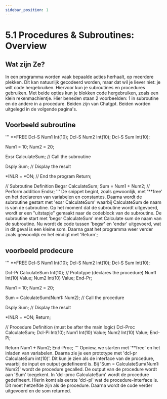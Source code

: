 ```yaml
---
sidebar_position: 1
---
```


# 5.1 Procedures & Subroutines: Overview
## Wat zijn Ze?

In een programma worden vaak bepaalde acties herhaalt, op meerdere plekken. Dit kan natuurlijk gecodeerd worden, maar dat wil je liever niet: je wilt code hergebruiken. Hiervoor kun je subroutines en procedures gebruiken. Met beide opties kun je blokken code hergebruiken, zoals een klein rekenmachientje. Hier beneden staan 2 voorbeelden: 1 in subroutine en de andere in a procedure. Beiden zijn van Chatgpt. Beiden worden uitgelegd in de volgende pagina's.

## Voorbeeld subroutine
'''
**FREE
Dcl-S Num1 Int(10);
Dcl-S Num2 Int(10);
Dcl-S Sum  Int(10);

Num1 = 10;
Num2 = 20;

Exsr CalculateSum; // Call the subroutine

Dsply Sum;  // Display the result

*INLR = *ON; // End the program
Return;

 // Subroutine Definition
Begsr CalculateSum;
   Sum = Num1 + Num2; // Perform addition
Endsr;
'''
De snippet begint, zoals gewoonlijk, met '**free' en het declareren van variabelen en constantes. Daarna wordt de subroutine gestart met 'exsr CalculateSum' waarbij CalculateSum de naam is van de subroutine. Op het moment dat de subroutine wordt uitgevoerd, wordt er een "uitstapje" gemaakt naar de codeblock van de subroutine. De subroutine start met 'begsr CalculateSum' met Calculate sum de naam van de subroutine. Nu wordt de code tussen 'begsr' en 'endsr' uitgevoerd, wat in dit geval is een kleine som. Daarna gaat het programma weer verder zoals gewoonlijk en het eindigt met 'Return';

## voorbeeld prodecure
'''
**FREE
Dcl-S Num1 Int(10);
Dcl-S Num2 Int(10);
Dcl-S Sum  Int(10);

Dcl-Pr CalculateSum Int(10); // Prototype (declares the procedure)
   Num1 Int(10) Value;
   Num2 Int(10) Value;
End-Pr;

Num1 = 10;
Num2 = 20;

Sum = CalculateSum(Num1: Num2); // Call the procedure

Dsply Sum;  // Display the result

*INLR = *ON;
Return;

 // Procedure Definition (must be after the main logic)
Dcl-Proc CalculateSum;
   Dcl-Pi Int(10);
      Num1 Int(10) Value;
      Num2 Int(10) Value;
   End-Pi;

   Return Num1 + Num2;
End-Proc;
'''
Opniew, we starten met '**free' en het inladen van variabelen. Daarna zie je een prototype met 'dcl-pr CalculateSum int(10)'. Dit kun je zien als de interface van de procedure, waarbij de input en output gedefineerd is. Bij 'Sum = CalculateSum(Num1: Num2)' wordt de procedure gecalled. De output van de procedure wordt aan 'Sum' toegekent. In 'dcl-proc CalculateSum' wordt de procedure gedefineert. Hierin komt als eerste 'dcl-pi' wat de procedure-interface is. Dit moet hetzelfde zijn als de procedure. Daarna wordt de code verder uitgevoerd en de som returned.

